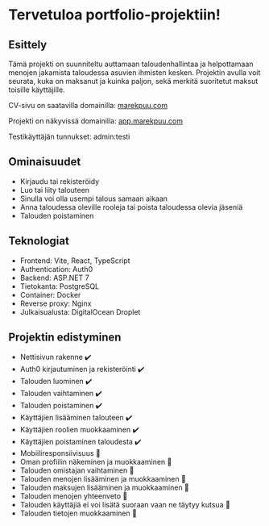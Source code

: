 # Tervetuloa portfolio-projektiin!

## Esittely
Tämä projekti on suunniteltu auttamaan taloudenhallintaa 
ja helpottamaan menojen jakamista taloudessa asuvien ihmisten kesken. Projektin avulla voit seurata, 
kuka on maksanut ja kuinka paljon, sekä merkitä suoritetut maksut toisille käyttäjille.

CV-sivu on saatavilla domainilla: [marekpuu.com](https://marekpuu.com)

Projekti on näkyvissä domainilla: [app.marekpuu.com](https://app.marekpuu.com)

Testikäyttäjän tunnukset: admin:testi

Ominaisuudet
---
- Kirjaudu tai rekisteröidy
- Luo tai liity talouteen 
- Sinulla voi olla usempi talous samaan aikaan
- Anna taloudessa oleville rooleja tai poista taloudessa olevia jäseniä 
- Talouden poistaminen 

Teknologiat
---
  - Frontend: Vite, React, TypeScript
  - Authentication: Auth0
  - Backend: ASP.NET 7
  - Tietokanta: PostgreSQL
  - Container: Docker
  - Reverse proxy: Nginx
  - Julkaisualusta: DigitalOcean Droplet


## Projektin edistyminen
- Nettisivun rakenne ✔️
- Auth0 kirjautuminen ja rekisteröinti ✔️
- Talouden luominen ✔️
- Talouden vaihtaminen ✔️
- Talouden poistaminen ✔️
- Käyttäjien lisääminen talouteen ✔️
- Käyttäjien roolien muokkaaminen ✔️
- Käyttäjien poistaminen taloudesta ✔️
- Mobiiliresponsiivisuus 🔄
- Oman profiilin näkeminen ja muokkaaminen 🔄
- Talouden omistajan vaihtaminen 🚧
- Talouden menojen lisääminen ja muokkaaminen 🚧
- Talouden maksujen lisääminen ja muokkaaminen 🚧
- Talouden menojen yhteenveto 🚧
- Talouden käyttäjiä ei voi lisätä suoraan vaan ne täytyy kutsua 🚧
- Talouden tietojen muokkaaminen 🚧

